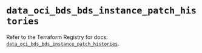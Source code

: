 # `data_oci_bds_bds_instance_patch_histories`

Refer to the Terraform Registry for docs: [`data_oci_bds_bds_instance_patch_histories`](https://registry.terraform.io/providers/oracle/oci/7.19.0/docs/data-sources/bds_bds_instance_patch_histories).
